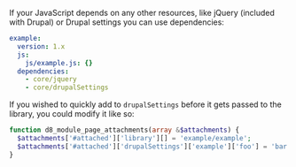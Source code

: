 If your JavaScript depends on any other resources, like jQuery (included with Drupal) or Drupal settings you can use dependencies:

```yaml
example:
  version: 1.x
  js:
    js/example.js: {}
  dependencies:
    - core/jquery
    - core/drupalSettings
```

If you wished to quickly add to `drupalSettings` before it gets passed to the library, you could modify it like so:

```php
function d8_module_page_attachments(array &$attachments) {
  $attachments['#attached']['library'][] = 'example/example';
  $attachments['#attached']['drupalSettings']['example']['foo'] = 'bar';
}
```
